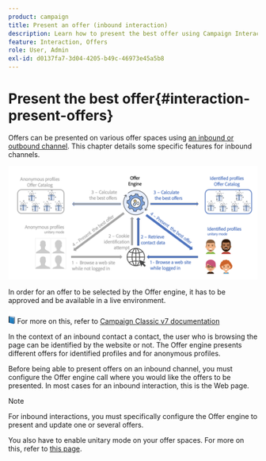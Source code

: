 ```yaml
---
product: campaign
title: Present an offer (inbound interaction)
description: Learn how to present the best offer using Campaign Interaction module
feature: Interaction, Offers
role: User, Admin
exl-id: d0137fa7-3d04-4205-b49c-46973e45a5b8
---
```

# Present the best offer{#interaction-present-offers}

Offers can be presented on various offer spaces using [an inbound or outbound channel](interaction-architecture.md#interaction-types). This chapter details some specific features for inbound channels.

![](assets/inbound-interactions.png)

In order for an offer to be selected by the Offer engine, it has to be approved and be available in a live environment.

![](../assets/do-not-localize/book.png) For more on this, refer to [Campaign Classic v7 documentation](https://experienceleague.adobe.com/docs/campaign-classic/using/managing-offers/managing-an-offer-catalog/approving-and-activating-an-offer.html#approving-offer-content)

In the context of an inbound contact a contact, the user who is browsing the page can be identified by the website or not. The Offer engine presents different offers for identified profiles and for anonymous profiles.

Before being able to present offers on an inbound channel, you must configure the Offer engine call where you would like the offers to be presented. In most cases for an inbound interaction, this is the Web page.

>[!NOTE]
>
>For inbound interactions, you must specifically configure the Offer engine to present and update one or several offers.
>
>You also have to enable unitary mode on your offer spaces. For more on this, refer to [this page](interaction-offer-spaces.md).

